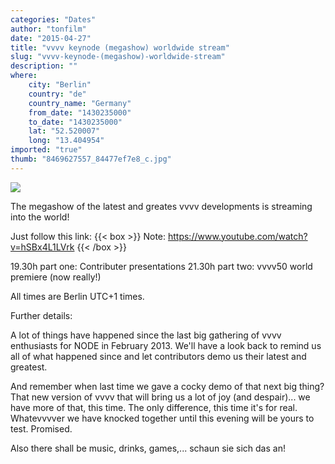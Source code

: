 ```yaml
---
categories: "Dates"
author: "tonfilm"
date: "2015-04-27"
title: "vvvv keynode (megashow) worldwide stream"
slug: "vvvv-keynode-(megashow)-worldwide-stream"
description: ""
where: 
    city: "Berlin"
    country: "de"
    country_name: "Germany"
    from_date: "1430235000"
    to_date: "1430235000"
    lat: "52.520007"
    long: "13.404954"
imported: "true"
thumb: "8469627557_84477ef7e8_c.jpg"
---
```



![](8469627557_84477ef7e8_c.jpg) 

The megashow of the latest and greates vvvv developments is streaming into the world!

Just follow this link:
{{< box >}}
Note:
https://www.youtube.com/watch?v=hSBx4L1LVrk
{{< /box >}}

19.30h part one: Contributer presentations
21.30h part two: vvvv50 world premiere (now really!)

All times are Berlin UTC+1 times.

Further details:

A lot of things have happened since the last big gathering of vvvv enthusiasts for NODE in February 2013. We'll have a look back to remind us all of what happened since and let contributors demo us their latest and greatest.
 
And remember when last time we gave a cocky demo of that next big thing? That new version of vvvv that will bring us a lot of joy (and despair)... we have more of that, this time. The only difference, this time it's for real. Whatevvvver we have knocked together until this evening will be yours to test. Promised.
 
Also there shall be music, drinks, games,... schaun sie sich das an!